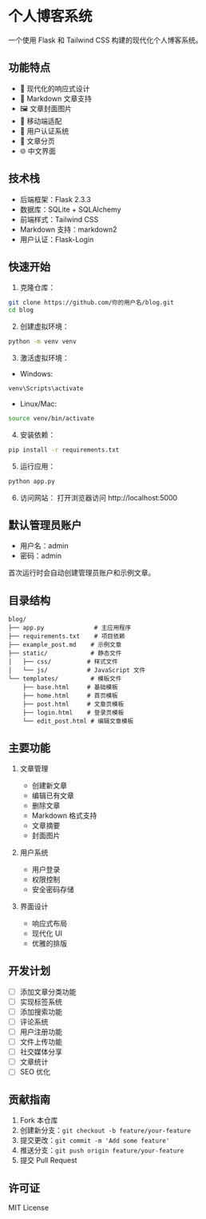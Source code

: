 # 个人博客系统

一个使用 Flask 和 Tailwind CSS 构建的现代化个人博客系统。

## 功能特点

- 🚀 现代化的响应式设计
- 📝 Markdown 文章支持
- 🖼️ 文章封面图片
- 📱 移动端适配
- 🔐 用户认证系统
- 📄 文章分页
- 🌐 中文界面

## 技术栈

- 后端框架：Flask 2.3.3
- 数据库：SQLite + SQLAlchemy
- 前端样式：Tailwind CSS
- Markdown 支持：markdown2
- 用户认证：Flask-Login

## 快速开始

1. 克隆仓库：
```bash
git clone https://github.com/你的用户名/blog.git
cd blog
```

2. 创建虚拟环境：
```bash
python -m venv venv
```

3. 激活虚拟环境：
- Windows:
```bash
venv\Scripts\activate
```
- Linux/Mac:
```bash
source venv/bin/activate
```

4. 安装依赖：
```bash
pip install -r requirements.txt
```

5. 运行应用：
```bash
python app.py
```

6. 访问网站：
打开浏览器访问 http://localhost:5000

## 默认管理员账户

- 用户名：admin
- 密码：admin

首次运行时会自动创建管理员账户和示例文章。

## 目录结构

```
blog/
├── app.py              # 主应用程序
├── requirements.txt    # 项目依赖
├── example_post.md    # 示例文章
├── static/            # 静态文件
│   ├── css/          # 样式文件
│   └── js/           # JavaScript 文件
└── templates/         # 模板文件
    ├── base.html     # 基础模板
    ├── home.html     # 首页模板
    ├── post.html     # 文章页模板
    ├── login.html    # 登录页模板
    └── edit_post.html # 编辑文章模板
```

## 主要功能

1. 文章管理
   - 创建新文章
   - 编辑已有文章
   - 删除文章
   - Markdown 格式支持
   - 文章摘要
   - 封面图片

2. 用户系统
   - 用户登录
   - 权限控制
   - 安全密码存储

3. 界面设计
   - 响应式布局
   - 现代化 UI
   - 优雅的排版

## 开发计划

- [ ] 添加文章分类功能
- [ ] 实现标签系统
- [ ] 添加搜索功能
- [ ] 评论系统
- [ ] 用户注册功能
- [ ] 文件上传功能
- [ ] 社交媒体分享
- [ ] 文章统计
- [ ] SEO 优化

## 贡献指南

1. Fork 本仓库
2. 创建新分支：`git checkout -b feature/your-feature`
3. 提交更改：`git commit -m 'Add some feature'`
4. 推送分支：`git push origin feature/your-feature`
5. 提交 Pull Request

## 许可证

MIT License
